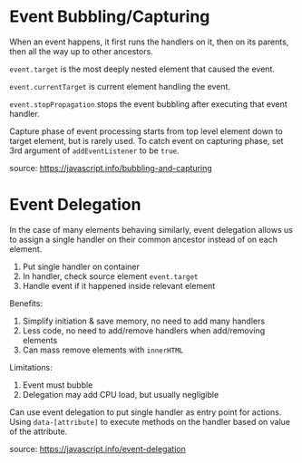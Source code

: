 # Event Bubbling/Capturing
When an event happens, it first runs the handlers on it, then on its parents, then all the way up to other ancestors.

`event.target` is the most deeply nested element that caused the event.

`event.currentTarget` is current element handling the event.

`event.stopPropagation` stops the event bubbling after executing that event handler.

Capture phase of event processing starts from top level element down to target element, but is rarely used. To catch event on capturing phase, set 3rd argument of `addEventListener` to be `true`.

source: https://javascript.info/bubbling-and-capturing

# Event Delegation

In the case of many elements behaving similarly, event delegation allows us to assign a single handler on their common ancestor instead of on each element.

  1. Put single handler on container
  2. In handler, check source element `event.target`
  3. Handle event if it happened inside relevant element

Benefits:
  1. Simplify initiation & save memory, no need to add many handlers
  2. Less code, no need to add/remove handlers when add/removing elements
  3. Can mass remove elements with `innerHTML`

Limitations:
  1. Event must bubble
  2. Delegation may add CPU load, but usually negligible

Can use event delegation to put single handler as entry point for actions. Using `data-[attribute]` to execute methods on the handler based on value of the attribute.

source: https://javascript.info/event-delegation
